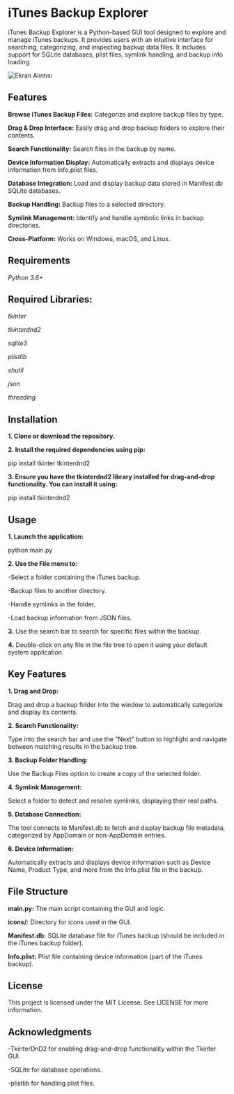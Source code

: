 # iTunes Backup Explorer

iTunes Backup Explorer is a Python-based GUI tool designed to explore and manage iTunes backups. It provides users with an intuitive interface for searching, categorizing, and inspecting backup data files. It includes support for SQLite databases, plist files, symlink handling, and backup info loading.


![Ekran Alıntısı](https://github.com/user-attachments/assets/7923aee1-ce0d-4de0-a42d-4004cb71e57d)



## Features

**Browse iTunes Backup Files:** Categorize and explore backup files by type.

**Drag & Drop Interface:** Easily drag and drop backup folders to explore their contents.

**Search Functionality:** Search files in the backup by name.

**Device Information Display:** Automatically extracts and displays device information from Info.plist files.

**Database Integration:** Load and display backup data stored in Manifest.db SQLite databases.

**Backup Handling:** Backup files to a selected directory.

**Symlink Management:** Identify and handle symbolic links in backup directories.

**Cross-Platform:** Works on Windows, macOS, and Linux.




## Requirements

_Python 3.6+_

## Required Libraries:
_tkinter_

_tkinterdnd2_

_sqlite3_

_plistlib_

_shutil_

_json_

_threading_

## Installation

**1. Clone or download the repository.**

**2. Install the required dependencies using pip:**

pip install tkinter tkinterdnd2

**3. Ensure you have the tkinterdnd2 library installed for drag-and-drop functionality. You can install it using:**

pip install tkinterdnd2

## Usage

**1. Launch the application:**

python main.py

**2. Use the File menu to:**

-Select a folder containing the iTunes backup.

-Backup files to another directory.

-Handle symlinks in the folder.

-Load backup information from JSON files.


**3.** Use the search bar to search for specific files within the backup.

**4.** Double-click on any file in the file tree to open it using your default system application.

## Key Features

**1. Drag and Drop:**

Drag and drop a backup folder into the window to automatically categorize and display its contents.

**2. Search Functionality:**

Type into the search bar and use the "Next" button to highlight and navigate between matching results in the backup tree.

**3. Backup Folder Handling:**

Use the Backup Files option to create a copy of the selected folder.

**4. Symlink Management:**

Select a folder to detect and resolve symlinks, displaying their real paths.

**5. Database Connection:**

The tool connects to Manifest.db to fetch and display backup file metadata, categorized by AppDomain or non-AppDomain entries.

**6. Device Information:**

Automatically extracts and displays device information such as Device Name, Product Type, and more from the Info.plist file in the backup.

## File Structure

**main.py:** The main script containing the GUI and logic.

**icons/:** Directory for icons used in the GUI.

**Manifest.db:** SQLite database file for iTunes backup (should be included in the iTunes backup folder).

**Info.plist:** Plist file containing device information (part of the iTunes backup).


## License

This project is licensed under the MIT License. See LICENSE for more information.


## Acknowledgments

-TkinterDnD2 for enabling drag-and-drop functionality within the Tkinter GUI.

-SQLite for database operations.

-plistlib for handling plist files.
